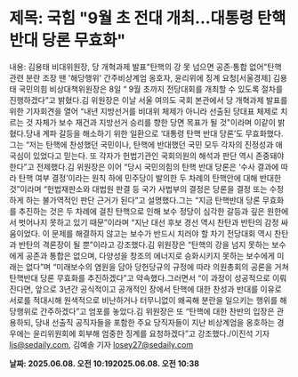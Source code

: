 # **제목: 국힘 "9월 초 전대 개최…대통령 탄핵반대 당론 무효화"**

  내용: 김용태 비대위원장, 당 개혁과제 발표"탄핵의 강 못 넘으면 공존·통합 없어"탄핵 관련 분란 조장 땐 '해당행위' 간주비상계엄 옹호자, 윤리위에 징계 요청[서울경제] 김용태 국민의힘 비상대책위원장은 8일 “ 9월 초까지 전당대회를 개최할 수 있도록 절차를 진행하겠다”고 밝혔다.김 위원장은 이날 서울 여의도 국회 본관에서 당 개혁과제 발표를 위한 기자회견을 열어 “내년 지방선거를 비대위 체제가 아니라 선출된 당대표 체제로 치르는 것 자체가 보수 재건과 지방선거 승리를 향한 당면 목표가 될 것"이라며 이같이 밝혔다.당내 계파 갈등을 해소하기 위한 일환으로 ‘대통령 탄핵 반대 당론’도 무효화했다. 그는 “저는 탄핵에 찬성했던 국민이나, 탄핵에 반대했던 국민 모두 각자의 진정성과 애국심이 있었다고 믿는다. 또 각자가 헌법기관인 국회의원의 해석과 판단 역시 존중돼야 한다”고 전제했다.김 위원장은 이어 “당시 국민의힘의 탄핵 반대 당론은 ‘수사 결과에 따라 탄핵 여부 결정’이라는 원칙 하에 민주당이 발의한 두 차례의 탄핵안에 대해 반대한 것”이라며 “헌법재판소와 대법원 판결 등 국가 사법부의 결정은 당론을 결정 또는 수정하게 하는 불가역적인 판단 근거가 된다”고 설명했다.그는 “지금 탄핵반대 당론 무효화를 추진하는 것은 두 차례에 걸친 탄핵으로 인해 보수 정당이 심각한 갈등과 깊은 원한에서 벗어나지 못하고 있기 때문”이라며 “지난 대선 후보 경선 역시 찬탄과 반탄의 감정 싸움이었다. 이 문제를 해결하지 않고는 보수가 반드시 치러야 할 차기 전당대회 역시 찬탄과 반탄의 격론장이 될 뿐”이라고 강조했다.김 위원장은 “탄핵의 강을 넘지 못하는 보수에게 공존과 통합은 없으며, 다양성을 창조의 에너지로 승화시키지 못하는 보수에게 미래는 없다”며 “미래보수의 염원을 담아 당헌당규의 규정에 따라 의원총회의 공론을 거쳐 탄핵반대 당론 무효화를 추진하겠다”고 약속했다.그러면서 “이 과정이 성공적으로 이뤄진다면, 앞으로 3년간 공식적이고 공개적인 장에서 탄핵에 대한 찬성과 반대를 이유로 서로를 적대시해 원색적으로 비난하거나 터무니없이 왜곡해 분란을 일으키는 행위를 해당행위로 간주하겠다”고 엄포를 놓았다.김 위원장은 또 “탄핵에 대한 찬반의 입장은 관용하되, 당내 선출직 공직자들을 포함한 주요 당직자들이 지난 비상계엄을 옹호하는 경우에는 윤리위원회에 회부해 엄중한 징계를 요청하겠다”고 강조했다./이진석 기자 ljs@sedaily.com, 김예솔 기자 losey27@sedaily.com

  **날짜: 2025.06.08. 오전 10:192025.06.08. 오전 10:38**
